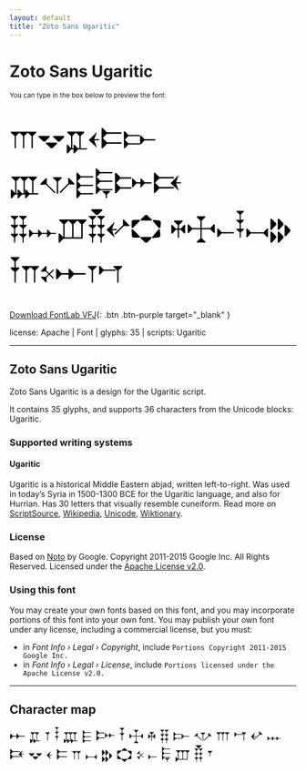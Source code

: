 ```yaml
---
layout: default
title: "Zoto Sans Ugaritic"
---
```


# Zoto Sans Ugaritic

<small>You can type in the box below to preview the font:</small>

<div contenteditable="true" style="font-family: 'Zoto Sans Ugaritic'; font-size: 4em; color:black; margin: 0.5em 0 0.5em 0; line-height: 1.4em;">
𐎍𐎒𐎁𐎓𐎔𐎋 𐎄𐎌𐎅𐎛𐎆𐎑 𐎊𐎐𐎜𐎝𐎏𐎘 𐎉𐎈𐎚𐎃𐎖𐎗 𐎇𐎕𐎙𐎀𐎂𐎎
</div>

[Download FontLab VFJ](https://downgit.github.io/#/home?url=https://github.com/fontlabcom/getgo-fonts/blob/main/getgo-fonts/apache/zotosans/zotosans-ugaritic.vfj){: .btn .btn-purple target="_blank" }

license: Apache \| Font \| glyphs: 35 \| scripts: Ugaritic

---


## Zoto Sans Ugaritic

Zoto Sans Ugaritic is a design for the Ugaritic script.

It contains 35 glyphs, and supports 36 characters from the Unicode blocks: Ugaritic.


### Supported writing systems


#### Ugaritic

Ugaritic is a historical Middle Eastern abjad, written left-to-right. Was used in today’s Syria in 1500-1300 BCE for the Ugaritic language, and also for Hurrian. Has 30 letters that visually resemble cuneiform. Read more on [ScriptSource](https://scriptsource.org/scr/Ugar), [Wikipedia](https://en.wikipedia.org/wiki/ISO_15924:Ugar), [Unicode](https://www.unicode.org/versions/Unicode13.0.0/ch11.pdf#G26461), [Wiktionary](https://en.wiktionary.org/wiki/Category:Ugaritic_script).


### License

Based on [Noto](https://github.com/notofonts) by Google. Copyright 2011-2015 Google Inc. All Rights Reserved. Licensed under the [Apache License v2.0](https://www.apache.org/licenses/LICENSE-2.0.txt).

### Using this font

You may create your own fonts based on this font, and you may incorporate portions of this font into your own font. You may publish your own font under any license, including a commercial license, but you must:

- in _Font Info › Legal › Copyright_, include `Portions Copyright 2011-2015 Google Inc.`
- in _Font Info › Legal › License_, include `Portions licensed under the Apache License v2.0.`


---

## Character map

<div style="font-family: 'Zoto Sans Ugaritic'; font-size: 2em;">
𐎀 𐎁 𐎂 𐎃 𐎄 𐎅 𐎆 𐎇 𐎈 𐎉 𐎊 𐎋 𐎌 𐎍 𐎎 𐎏 𐎐 𐎑 𐎒 𐎓 𐎔 𐎕 𐎖 𐎗 𐎘 𐎙 𐎚 𐎛 𐎜 𐎝 𐎟
</div>

